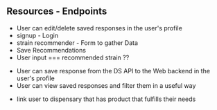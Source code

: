 ## Resources - Endpoints

- User can edit/delete saved responses in the user's profile
- signup - Login
- strain recommender - Form to gather Data
- Save Recommendations
- User input === recommended strain ??

<!-- learn more about this -->

- User can save response from the DS API to the Web backend in the user's profile
- User can view saved responses and filter them in a useful way

<!-- Stretch -->

- link user to dispensary that has product that fulfills their needs
